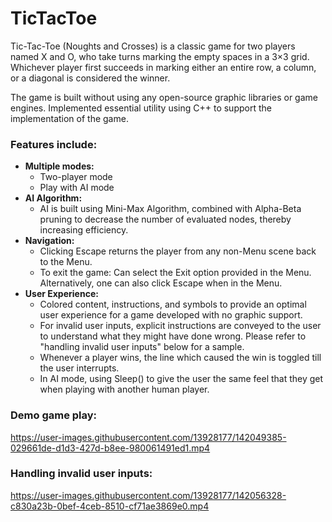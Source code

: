 # TicTacToe

Tic-Tac-Toe (Noughts and Crosses) is a classic game for two players named X and O, who take turns marking the empty spaces in a 3×3 grid. Whichever player first succeeds in marking either an entire row, a column, or a diagonal is considered the winner.

The game is built without using any open-source graphic libraries or game engines. Implemented essential utility using C++ to support the implementation of the game.

### Features include:
- **Multiple modes:**
  - Two-player mode
  - Play with AI mode
- **AI Algorithm:**
  - AI is built using Mini-Max Algorithm, combined with Alpha-Beta pruning to decrease the number of evaluated nodes, thereby increasing efficiency.
- **Navigation:**
  - Clicking Escape returns the player from any non-Menu scene back to the Menu.
  - To exit the game: Can select the Exit option provided in the Menu. Alternatively, one can also click Escape when in the Menu.
- **User Experience:**
  - Colored content, instructions, and symbols to provide an optimal user experience for a game developed with no graphic support.
  - For invalid user inputs, explicit instructions are conveyed to the user to understand what they might have done wrong. Please refer to "handling invalid user inputs" below for a sample.
  - Whenever a player wins, the line which caused the win is toggled till the user interrupts.
  - In AI mode, using Sleep() to give the user the same feel that they get when playing with another human player.

### Demo game play:
https://user-images.githubusercontent.com/13928177/142049385-029661de-d1d3-427d-b8ee-980061491ed1.mp4

### Handling invalid user inputs:
https://user-images.githubusercontent.com/13928177/142056328-c830a23b-0bef-4ceb-8510-cf71ae3869e0.mp4


